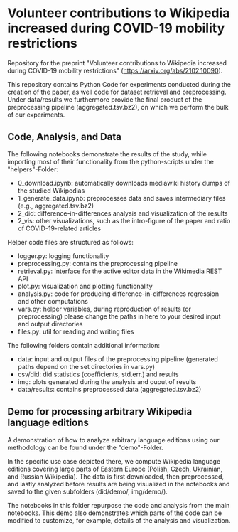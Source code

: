 # Volunteer contributions to Wikipedia increased during COVID-19 mobility restrictions
Repository for the preprint "Volunteer contributions to Wikipedia increased during COVID-19 mobility restrictions" (https://arxiv.org/abs/2102.10090).

This repository contains Python Code for experiments conducted during the creation of the paper, as well code for dataset retrieval and preprocessing. Under data/results we furthermore provide the final product of the preprocessing pipeline (aggregated.tsv.bz2), on which we perform the bulk of our experiments.

## Code, Analysis, and Data
The following notebooks demonstrate the results of the study, while importing most of their functionality from the python-scripts under the "helpers"-Folder:
- 0_download.ipynb: automatically downloads mediawiki history dumps of the studied Wikipedias
- 1_generate_data.ipynb: preprocesses data and saves intermediary files (e.g., aggregated.tsv.bz2)
- 2_did: difference-in-differences analysis and visualization of the results
- 2_vis: other visualizations, such as the intro-figure of the paper and ratio of COVID-19-related articles

Helper code files are structured as follows:
- logger.py: logging functionality
- preprocessing.py: contains the preprocessing pipeline
- retrieval.py: Interface for the active editor data in the Wikimedia REST API
- plot.py: visualization and plotting functionality
- analysis.py: code for producing difference-in-differences regression and other computations
- vars.py: helper variables, during reproduction of results (or preprocessing) please change the paths in here to your desired input and output directories 
- files.py: util for reading and writing files

The following folders contain additional information:
- data: input and output files of the preprocessing pipeline (generated paths depend on the set directories in vars.py)
- csv/did: did statistics (coefficients, std.err.) and results
- img: plots generated during the analysis and ouput of results
- data/results: contains preprocessed data (aggregated.tsv.bz2)

## Demo for processing arbitrary Wikipedia language editions
A demonstration of how to analyze arbitrary language editions using our methodology can be found under the "demo"-Folder.

In the specific use case depicted there, we compute Wikipedia language editions covering large parts of Eastern Europe (Polish, Czech, Ukrainian, and Russian Wikipedia). The data is first downloaded, then preprocessed, and lastly analyzed before results are being visualized in the notebooks and saved to the given subfolders (did/demo/, img/demo/).

The notebooks in this folder repurpose the code and analysis from the main notebooks. This demo also demonstrates which parts of the code can be modified to customize, for example, details of the analysis and visualization.
